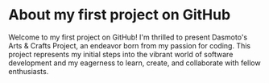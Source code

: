 # About my first project on GitHub
Welcome to my first project on GitHub! I'm thrilled to present Dasmoto's Arts & Crafts Project, an endeavor born from my passion for coding. This project represents my initial steps into the vibrant world of software development and my eagerness to learn, create, and collaborate with fellow enthusiasts. 

